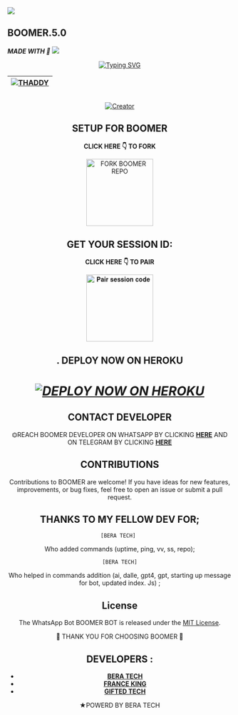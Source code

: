 <a><img src='https://i.imgur.com/LyHic3i.gif'/></a>
## BOOMER.5.0 
   ***MADE WITH 💎***
<a><img src='https://i.imgur.com/LyHic3i.gif'/></a>

<div align="center">
<a href="https://git.io/typing-svg"><img src="https://readme-typing-svg.demolab.com?font=Black+Ops+One&size=50&pause=1000&color=1BAFBAFF&center=true&width=910&height=100&lines=BOOMER;A+WHATSAPP+BOT;CREATED+BY+THADDY+TECH" alt="Typing SVG" /></a>
  </p>
<div align="center">

| [![THADDY](https://telegra.ph/file/dcce2ddee6cc7597c859a.jpg?lenght=50width=50)](https://github.com/Nyamache77/)|
|----|

<p align="center">
  <a href="#"><img src="http://readme-typing-svg.herokuapp.com?color=d1fa02&center=true&vCenter=true&multiline=false&lines=✞BOOMER+.5.0✞+RESPONDS+FAST" alt="">
</p>
<p align="center">
<a href="#"><img title="Creator" src="https://img.shields.io/badge/Creator-THADDY TECH-red.svg?style=for-the-badge&logo=github"></a>
<p/>

## SETUP FOR BOOMER

**CLICK HERE 👇 TO FORK**

<a href="https://github.com/Nyamache77/Boomer-/fork"><img src="https://img.shields.io/badge/Fork%20Beltahmd%20Repo-blue" alt="FORK BOOMER REPO" width="150"></a>

## GET YOUR SESSION ID: 

**CLICK HERE 👇 TO PAIR**

<a href="https://beltahmd-sessions-ce114587ed6a.herokuapp.com/pair"><img src="https://img.shields.io/badge/Pair%20session%20code-green" alt="𝐏𝐚𝐢𝐫 𝐬𝐞𝐬𝐬𝐢𝐨𝐧 𝐜𝐨𝐝𝐞" width="150"></a>


## . DEPLOY NOW ON HEROKU 
<h1 align="center">
 
 ***[![DEPLOY NOW ON HEROKU](https://www.herokucdn.com/deploy/button.svg)](https://dashboard.heroku.com/new?button-url=https://github.com/Nyamache77/Boomer-&template=https://github.com/Nyamache77/Boomer-.git)***


 

 

 ## CONTACT DEVELOPER

⏣REACH BOOMER DEVELOPER ON WHATSAPP BY CLICKING  [**HERE**](https://wa.me/254743982206)  AND ON TELEGRAM BY CLICKING  [**HERE**](https://t.me/Alphatrex) 

## CONTRIBUTIONS

Contributions to BOOMER  are welcome! If you have ideas for new features, improvements, or bug fixes, feel free to open an issue or submit a pull request. <br>

  ## THANKS TO MY FELLOW DEV FOR;

    [BERA TECH] 
    
Who added commands (uptime, ping, vv, ss, repo); <br>

    [BERA TECH]
    
Who helped in commands addition 
(ai, dalle, gpt4, gpt, starting up message for bot, updated index. Js) ;

## License

The WhatsApp Bot BOOMER BOT is released under the [MIT License](https://opensource.org/licenses/MIT).

🌟 THANK YOU FOR CHOOSING BOOMER 🌟

## DEVELOPERS :

- [**BERA TECH**](https://github.com/berabotsmd)
- [**FRANCE KING**](https://github.com/franceking1)
- [**GIFTED TECH**](https://github.com/mouricedevs)

★POWERD BY BERA TECH 
